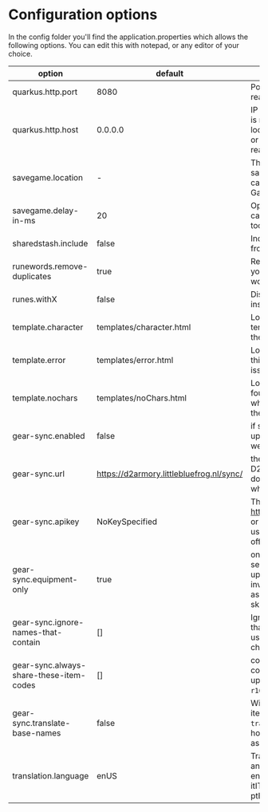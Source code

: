 # Configuration options
In the config folder you'll find the application.properties which allows the following options. You can edit this with notepad, or any editor of your choice.

| option                                  | default                                  | explanation                                                                                                                                                  |
|-----------------------------------------|------------------------------------------|--------------------------------------------------------------------------------------------------------------------------------------------------------------|
| quarkus.http.port                       | 8080                                     | Port on which the server will be reachable, should be > 1024.                                                                                                |
| quarkus.http.host                       | 0.0.0.0                                  | IP address on which the server is reachable, should be localhost, 0.0.0.0 (all allowed), or your external IP if you want to reach it from the outside world. |
| savegame.location                       | -                                        | This is where your DII:R savegames are installed, in my case C:/Users/Paladijn/Saved Games/Diablo II Resurrected.                                            |
| savegame.delay-in-ms                    | 20                                       | Optional delay in milliseconds in case your savegames are read too fast, by default 20ms                                                                     |
| sharedstash.include                     | false                                    | Include items, runes and gold from the shared stash.                                                                                                         |
| runewords.remove-duplicates             | true                                     | Remove duplicate runewords (if you already wear Stealth, it won't list it).                                                                                  |
| runes.withX                             | false                                    | Displays rune amount as Tal x3 instead of Tal (3)                                                                                                            |
| template.character                      | templates/character.html                 | Location of the character template file, if a file is found, the data is mapped in this file.                                                                |
| template.error                          | templates/error.html                     | Location of the error template - this will indicate there was an issue loading the savegame.                                                                 |
| template.nochars                        | templates/noChars.html                   | Location of the no characters found template, this will pop up when there are no savegames in the savegame.location                                          |
| gear-sync.enabled                       | false                                    | if set to false, the stats won't be uploaded to the diablo.run website                                                                                       |
| gear-sync.url                           | https://d2armory.littlebluefrog.nl/sync/ | the API endpoint of the D2Armory or diablo.run website, don't change unless you know what you're doing                                                       |
| gear-sync.apikey                        | NoKeySpecified                           | The key you requested from https://d2armory.littlebluefrog.nl or Diablo.run, whichever you use - you may want to hide this off-screen                        |
| gear-sync.equipment-only                | true                                     | only uploads equipped items, setting this to false will also upload the stash, cube and inventory (common items such as potions, gems, etc. are skipped)     |
| gear-sync.ignore-names-that-contain     | []                                       | Ignore any file/character names that contain word listed here, useful for skipping test or mule characters                                                   |
| gear-sync.always-share-these-item-codes | []                                       | comma-separated list of item codes that you do want to upload, such as `r07` for Tal, and `r16,r14` for your favourite runes                                 |
| gear-sync.translate-base-names          | false                                    | Will translate the basenames of items to the `translation.language` value, however this will break images as those require English names                     |
| translation.language                    | enUS                                     | Translation of item properties and names, valid values are enUS, zhTW, deDE, esES, frFR, itIT, koKR, plPL, esMX, jaJP, ptBR, ruRU and zhCN                   |
